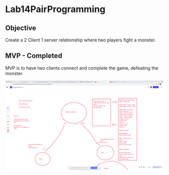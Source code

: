 # Lab14PairProgramming

## Objective
Create a 2 Client 1 server relationship where two players fight a monster.

## MVP - Completed
MVP is to have two clients connect and complete the game, defeating the monster.

![Diagram](./diagram.png)